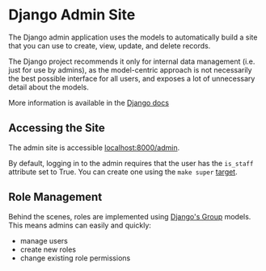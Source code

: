 # Django Admin Site
The Django admin application uses the models to automatically build a site
that you can use to create, view, update, and delete records.

The Django project recommends it only for internal data management
(i.e. just for use by admins), as the model-centric approach is
not necessarily the best possible interface for all users,
and exposes a lot of unnecessary detail about the models.

More information is available in the [Django docs](https://docs.djangoproject.com/en/5.1/ref/contrib/admin/)

## Accessing the Site
The admin site is accessible [localhost:8000/admin](http://localhost:8000/admin).

By default, logging in to the admin requires that the user has the `is_staff` attribute set to True.
You can create one using the `make super` [target](make.md).

## Role Management
Behind the scenes, roles are implemented using [Django's Group](https://docs.djangoproject.com/en/5.1/topics/auth/default/#groups)
models. This means admins can easily and quickly:

* manage users
* create new roles
* change existing role permissions
